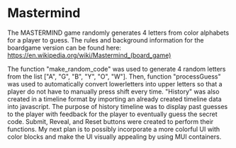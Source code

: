 # Mastermind
The MASTERMIND game randomly generates 4 letters from color alphabets for a player to guess. 
The rules and background information for the boardgame version can be found here: https://en.wikipedia.org/wiki/Mastermind_(board_game)

The function "make_random_code" was used to generate 4 random letters from the list ["A", "G", "B", "Y", "O", "W"]. Then, function "processGuess" was used to automatically convert lowerletters into upper letters so that a player do not have to manually press shift every time. "History" was also created in a timeline format by importing an already created timeline data into javascript. The purpose of history timeline was to display past guesses to the player with feedback for the player to eventually guess the secret code. Submit, Reveal, and Reset buttons were created to perform their functions. My next plan is to possibly incorporate a more colorful UI with color blocks and make the UI visually appealing by using MUI containers.
